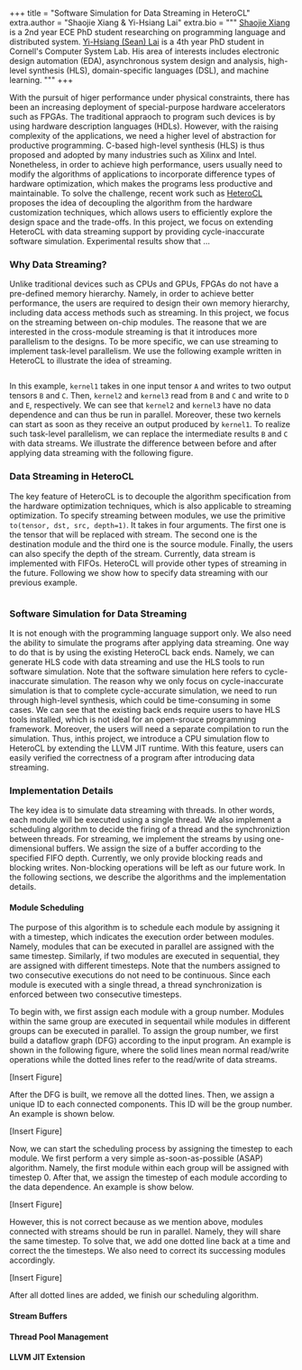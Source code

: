 +++
title = "Software Simulation for Data Streaming in HeteroCL"
extra.author = "Shaojie Xiang & Yi-Hsiang Lai"
extra.bio = """
  [Shaojie Xiang](https://github.com/Hecmay) is a 2nd year ECE PhD student researching on programming language and distributed system. 
  [Yi-Hsiang (Sean) Lai](https://github.com/seanlatias) is a 4th year PhD student in Cornell's Computer System Lab. His area of interests includes electronic design automation (EDA), asynchronous system design and analysis, high-level synthesis (HLS), domain-specific languages (DSL), and machine learning. 
"""
+++

With the pursuit of higer performance under physical constraints, there has been an increasing deployment of special-purpose hardware accelerators such as FPGAs. The traditional appraoch to program such devices is by using hardware description languages (HDLs). However, with the raising complexity of the applications, we need a higher level of abstraction for productive programming. C-based high-level synthesis (HLS) is thus proposed and adopted by many industries such as Xilinx and Intel. Nonetheless, in order to achieve high performance, users usually need to modify the algorithms of applications to incorporate difference types of hardware optimization, which makes the programs less productive and maintainable. To solve the challenge, recent work such as [HeteroCL](http://heterocl.csl.cornell.edu/) proposes the idea of decoupling the algorithm from the hardware customization techniques, which allows users to efficiently explore the design space and the trade-offs. In this project, we focus on extending HeteroCL with data streaming support by providing cycle-inaccurate software simulation. Experimental results show that ...

### Why Data Streaming?

Unlike traditional devices such as CPUs and GPUs, FPGAs do not have a pre-defined memory hierarchy. Namely, in order to achieve better performance, the users are required to design their own memory hierarchy, including data access methods such as streaming. In this project, we focus on the streaming between on-chip modules. The reasone that we are interested in the cross-module streaming is that it introduces more parallelism to the designs. To be more specific, we can use streaming to implement task-level parallelism. We use the following example written in HeteroCL to illustrate the idea of streaming.

```python


```

In this example, ``kernel1`` takes in one input tensor ``A`` and writes to two output tensors ``B`` and ``C``. Then, ``kernel2`` and ``kernel3`` read from ``B`` and ``C`` and write to ``D`` and ``E``, respectively. We can see that ``kernel2`` and ``kernel3`` have no data dependence and can thus be run in parallel. Moreover, these two kernels can start as soon as they receive an output produced by ``kernel1``. To realize such task-level parallelism, we can replace the intermediate results ``B`` and ``C`` with data streams. We illustrate the difference between before and after applying data streaming with the following figure.


### Data Streaming in HeteroCL

The key feature of HeteroCL is to decouple the algorithm specification from the hardware optimization techniques, which is also applicable to streaming optimization. To specify streaming between modules, we use the primitive ``to(tensor, dst, src, depth=1)``. It takes in four arguments. The first one is the tensor that will be replaced with stream. The second one is the destination module and the third one is the source module. Finally, the users can also specify the depth of the stream. Currently, data stream is implemented with FIFOs. HeteroCL will provide other types of streaming in the future. Following we show how to specify data streaming with our previous example.

```python
```

### Software Simulation for Data Streaming

It is not enough with the programming language support only. We also need the ability to simulate the programs after applying data streaming. One way to do that is by using the existing HeteroCL back ends. Namely, we can generate HLS code with data streaming and use the HLS tools to run software simulation. Note that the software simulation here refers to cycle-inaccurate simulation. The reason why we only focus on cycle-inaccurate simulation is that to complete cycle-accurate simulation, we need to run through high-level synthesis, which could be time-consuming in some cases. We can see that the existing back ends require users to have HLS tools installed, which is not ideal for an open-srouce programming framework. Moreover, the users will need a separate compilation to run the simulation. Thus, inthis project, we introduce a CPU simulation flow to HeteroCL by extending the LLVM JIT runtime. With this feature, users can easily verified the correctness of a program after introducing data streaming.

### Implementation Details

The key idea is to simulate data streaming with threads. In other words, each module will be executed using a single thread. We also implement a scheduling algorithm to decide the firing of a thread and the synchroniztion between threads. For streaming, we implement the streams by using one-dimensional buffers. We assign the size of a buffer according to the specified FIFO depth. Currently, we only provide blocking reads and blocking writes. Non-blocking operations will be left as our future work. In the following sections, we describe the algorithms and the implementation details.

#### Module Scheduling

The purpose of this algorithm is to schedule each module by assigning it with a timestep, which indicates the execution order between modules. Namely, modules that can be executed in parallel are assigned with the same timestep. Similarly, if two modules are executed in sequential, they are assigned with different timesteps. Note that the numbers assigned to two consecutive executions do not need to be continuous. Since each module is executed with a single thread, a thread synchronization is enforced between two consecutive timesteps.

To begin with, we first assign each module with a group number. Modules within the same group are executed in sequentail while modules in different groups can be executed in parallel. To assign the group number, we first build a dataflow graph (DFG) according to the input program. An example is shown in the following figure, where the solid lines mean normal read/write operations while the dotted lines refer to the read/write of data streams.

[Insert Figure]

After the DFG is built, we remove all the dotted lines. Then, we assign a unique ID to each connected components. This ID will be the group number. An example is shown below.

[Insert Figure]

Now, we can start the scheduling process by assigning the timestep to each module. We first perform a very simple as-soon-as-possible (ASAP) algorithm. Namely, the first module within each group will be assigned with timestep 0. After that, we assign the timestep of each module according to the data dependence. An example is show below.

[Insert Figure]

However, this is not correct because as we mention above, modules connected with streams should be run in parallel. Namely, they will share the same timestep. To solve that, we add one dotted line back at a time and correct the the timesteps. We also need to correct its successing modules accordingly.

[Insert Figure]

After all dotted lines are added, we finish our scheduling algorithm.

#### Stream Buffers

#### Thread Pool Management

#### LLVM JIT Extension
